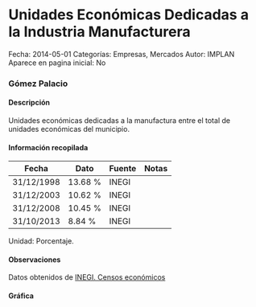 Unidades Económicas Dedicadas a la Industria Manufacturera
=====

Fecha: 2014-05-01
Categorías: Empresas, Mercados
Autor: IMPLAN
Aparece en pagina inicial: No

### Gómez Palacio

#### Descripción

Unidades económicas dedicadas a la manufactura entre el total de unidades económicas del municipio.

<!-- break -->

#### Información recopilada

<table class="table table-hover table-bordered matriz">
  <thead>
    <tr><th>Fecha</th><th>Dato</th><th>Fuente</th><th>Notas</th></tr>
  </thead>
  <tbody>
    <tr><td class="centrado">31/12/1998</td><td class="derecha">13.68 %</td><td>INEGI</td><td></td></tr>
    <tr><td class="centrado">31/12/2003</td><td class="derecha">10.62 %</td><td>INEGI</td><td></td></tr>
    <tr><td class="centrado">31/12/2008</td><td class="derecha">10.45 %</td><td>INEGI</td><td></td></tr>
    <tr><td class="centrado">31/10/2013</td><td class="derecha">8.84 %</td><td>INEGI</td><td></td></tr>
  </tbody>
</table>

Unidad: Porcentaje.

#### Observaciones

Datos obtenidos de [INEGI. Censos económicos](http://www3.inegi.org.mx/sistemas/saic/)

#### Gráfica

<div id="Morrisylwealex" class="grafica"></div>
<script>
new Morris.Line({
element: 'Morrisylwealex',
data: [{ fecha: '1998-12-31', dato: 13.6800 },{ fecha: '2003-12-31', dato: 10.6200 },{ fecha: '2008-12-31', dato: 10.4500 },{ fecha: '2013-10-31', dato: 8.8400 }],
xkey: 'fecha',
ykeys: ['dato'],
labels: ['Dato'],
lineColors: ['#FF5B02'],
xLabelFormat: function(d) { return d.getDate()+'/'+(d.getMonth()+1)+'/'+d.getFullYear(); },
dateFormat: function(ts) { var d = new Date(ts); return d.getDate() + '/' + (d.getMonth() + 1) + '/' + d.getFullYear(); }
});
</script>
